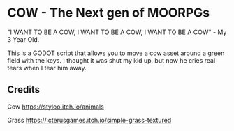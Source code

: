 # COW - The Next gen of MOORPGs

"I WANT TO BE A COW, I WANT TO BE A COW, I WANT TO BE A COW" - My 3 Year Old.

This is a GODOT script that allows you to move a cow asset around a green field with the keys. I thought it was shut my kid up, but now he cries real tears when I tear him away.

## Credits
Cow
https://styloo.itch.io/animals

Grass
https://icterusgames.itch.io/simple-grass-textured